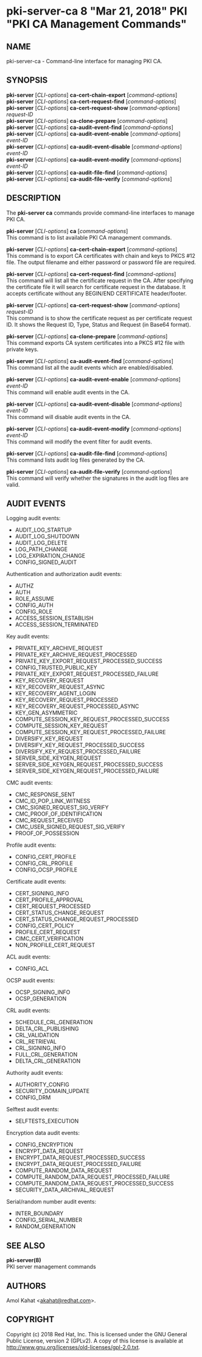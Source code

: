 # pki-server-ca 8 "Mar 21, 2018" PKI "PKI CA Management Commands"

## NAME

pki-server-ca - Command-line interface for managing PKI CA.

## SYNOPSIS

**pki-server** [*CLI-options*] **ca-cert-chain-export** [*command-options*]  
**pki-server** [*CLI-options*] **ca-cert-request-find** [*command-options*]  
**pki-server** [*CLI-options*] **ca-cert-request-show** [*command-options*] *request-ID*  
**pki-server** [*CLI-options*] **ca-clone-prepare** [*command-options*]  
**pki-server** [*CLI-options*] **ca-audit-event-find** [*command-options*]  
**pki-server** [*CLI-options*] **ca-audit-event-enable** [*command-options*] *event-ID*  
**pki-server** [*CLI-options*] **ca-audit-event-disable** [*command-options*] *event-ID*  
**pki-server** [*CLI-options*] **ca-audit-event-modify** [*command-options*] *event-ID*  
**pki-server** [*CLI-options*] **ca-audit-file-find** [*command-options*]  
**pki-server** [*CLI-options*] **ca-audit-file-verify** [*command-options*]

## DESCRIPTION

The **pki-server ca** commands provide command-line interfaces to manage PKI CA.

**pki-server** [*CLI-options*] **ca** [*command-options*]  
    This command is to list available PKI CA management commands.

**pki-server** [*CLI-options*] **ca-cert-chain-export** [*command-options*]  
    This command is to export CA certificates with chain and keys to PKCS #12 file.
    The output filename and either password or password file are required.

**pki-server** [*CLI-options*] **ca-cert-request-find** [*command-options*]  
    This command will list all the certificate request in the CA.
    After specifying the certificate file it will search for certificate request in the database.
    It accepts certificate without any BEGIN/END CERTIFICATE header/footer.

**pki-server** [*CLI-options*] **ca-cert-request-show** [*command-options*] *request-ID*  
    This command is to show the certificate request as per certificate request ID.
    It shows the Request ID, Type, Status and Request (in Base64 format).

**pki-server** [*CLI-options*] **ca-clone-prepare** [*command-options*]  
    This command exports CA system certificates into a PKCS #12 file with private keys.

**pki-server** [*CLI-options*] **ca-audit-event-find** [*command-options*]  
    This command list all the audit events which are enabled/disabled.

**pki-server** [*CLI-options*] **ca-audit-event-enable** [*command-options*] *event-ID*  
    This command will enable audit events in the CA.

**pki-server** [*CLI-options*] **ca-audit-event-disable** [*command-options*] *event-ID*  
    This command will disable audit events in the CA.

**pki-server** [*CLI-options*] **ca-audit-event-modify** [*command-options*] *event-ID*  
    This command will modify the event filter for audit events.

**pki-server** [*CLI-options*] **ca-audit-file-find** [*command-options*]  
    This command lists audit log files generated by the CA.

**pki-server** [*CLI-options*] **ca-audit-file-verify** [*command-options*]  
    This command will verify whether the signatures in the audit log files are valid.

## AUDIT EVENTS

Logging audit events:

- AUDIT_LOG_STARTUP
- AUDIT_LOG_SHUTDOWN
- AUDIT_LOG_DELETE
- LOG_PATH_CHANGE
- LOG_EXPIRATION_CHANGE
- CONFIG_SIGNED_AUDIT

Authentication and authorization audit events:

- AUTHZ
- AUTH
- ROLE_ASSUME
- CONFIG_AUTH
- CONFIG_ROLE
- ACCESS_SESSION_ESTABLISH
- ACCESS_SESSION_TERMINATED

Key audit events:

- PRIVATE_KEY_ARCHIVE_REQUEST
- PRIVATE_KEY_ARCHIVE_REQUEST_PROCESSED
- PRIVATE_KEY_EXPORT_REQUEST_PROCESSED_SUCCESS
- CONFIG_TRUSTED_PUBLIC_KEY
- PRIVATE_KEY_EXPORT_REQUEST_PROCESSED_FAILURE
- KEY_RECOVERY_REQUEST
- KEY_RECOVERY_REQUEST_ASYNC
- KEY_RECOVERY_AGENT_LOGIN
- KEY_RECOVERY_REQUEST_PROCESSED
- KEY_RECOVERY_REQUEST_PROCESSED_ASYNC
- KEY_GEN_ASYMMETRIC
- COMPUTE_SESSION_KEY_REQUEST_PROCESSED_SUCCESS
- COMPUTE_SESSION_KEY_REQUEST
- COMPUTE_SESSION_KEY_REQUEST_PROCESSED_FAILURE
- DIVERSIFY_KEY_REQUEST
- DIVERSIFY_KEY_REQUEST_PROCESSED_SUCCESS
- DIVERSIFY_KEY_REQUEST_PROCESSED_FAILURE
- SERVER_SIDE_KEYGEN_REQUEST
- SERVER_SIDE_KEYGEN_REQUEST_PROCESSED_SUCCESS
- SERVER_SIDE_KEYGEN_REQUEST_PROCESSED_FAILURE

CMC audit events:

- CMC_RESPONSE_SENT
- CMC_ID_POP_LINK_WITNESS
- CMC_SIGNED_REQUEST_SIG_VERIFY
- CMC_PROOF_OF_IDENTIFICATION
- CMC_REQUEST_RECEIVED
- CMC_USER_SIGNED_REQUEST_SIG_VERIFY
- PROOF_OF_POSSESSION

Profile audit events:

- CONFIG_CERT_PROFILE
- CONFIG_CRL_PROFILE
- CONFIG_OCSP_PROFILE

Certificate audit events:

- CERT_SIGNING_INFO
- CERT_PROFILE_APPROVAL
- CERT_REQUEST_PROCESSED
- CERT_STATUS_CHANGE_REQUEST
- CERT_STATUS_CHANGE_REQUEST_PROCESSED
- CONFIG_CERT_POLICY
- PROFILE_CERT_REQUEST
- CIMC_CERT_VERIFICATION
- NON_PROFILE_CERT_REQUEST

ACL audit events:

- CONFIG_ACL

OCSP audit events:

- OCSP_SIGNING_INFO
- OCSP_GENERATION

CRL audit events:

- SCHEDULE_CRL_GENERATION
- DELTA_CRL_PUBLISHING
- CRL_VALIDATION
- CRL_RETRIEVAL
- CRL_SIGNING_INFO
- FULL_CRL_GENERATION
- DELTA_CRL_GENERATION

Authority audit events:

- AUTHORITY_CONFIG
- SECURITY_DOMAIN_UPDATE
- CONFIG_DRM

Selftest audit events:

- SELFTESTS_EXECUTION

Encryption data audit events:

- CONFIG_ENCRYPTION
- ENCRYPT_DATA_REQUEST
- ENCRYPT_DATA_REQUEST_PROCESSED_SUCCESS
- ENCRYPT_DATA_REQUEST_PROCESSED_FAILURE
- COMPUTE_RANDOM_DATA_REQUEST
- COMPUTE_RANDOM_DATA_REQUEST_PROCESSED_FAILURE
- COMPUTE_RANDOM_DATA_REQUEST_PROCESSED_SUCCESS
- SECURITY_DATA_ARCHIVAL_REQUEST

Serial/random number audit events:

- INTER_BOUNDARY
- CONFIG_SERIAL_NUMBER
- RANDOM_GENERATION

## SEE ALSO

**pki-server(8)**  
    PKI server management commands

## AUTHORS

Amol Kahat &lt;akahat@redhat.com&gt;.

## COPYRIGHT

Copyright (c) 2018 Red Hat, Inc.
This is licensed under the GNU General Public License, version 2 (GPLv2).
A copy of this license is available at http://www.gnu.org/licenses/old-licenses/gpl-2.0.txt.
